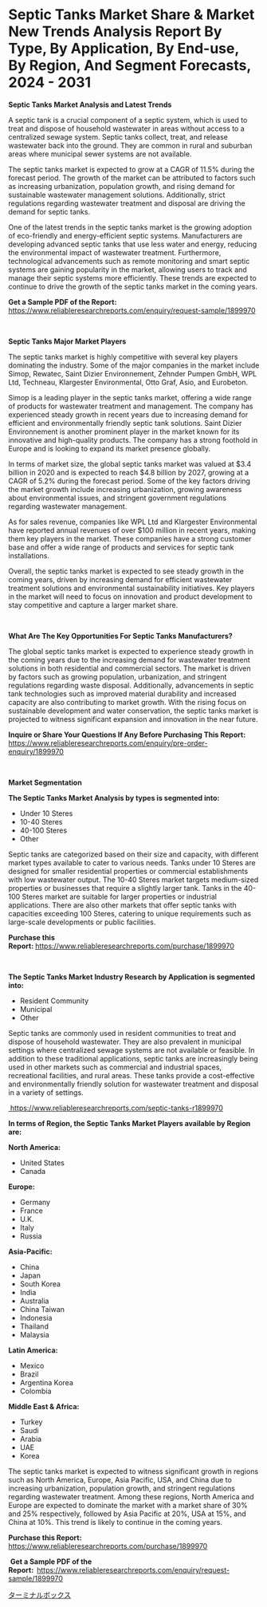 <p><h1>Septic Tanks Market Share & Market New Trends Analysis Report By Type, By Application, By End-use, By Region, And Segment Forecasts, 2024 - 2031</h1></p><p><strong>Septic Tanks Market Analysis and Latest Trends</strong></p>
<p><p>A septic tank is a crucial component of a septic system, which is used to treat and dispose of household wastewater in areas without access to a centralized sewage system. Septic tanks collect, treat, and release wastewater back into the ground. They are common in rural and suburban areas where municipal sewer systems are not available.</p><p>The septic tanks market is expected to grow at a CAGR of 11.5% during the forecast period. The growth of the market can be attributed to factors such as increasing urbanization, population growth, and rising demand for sustainable wastewater management solutions. Additionally, strict regulations regarding wastewater treatment and disposal are driving the demand for septic tanks.</p><p>One of the latest trends in the septic tanks market is the growing adoption of eco-friendly and energy-efficient septic systems. Manufacturers are developing advanced septic tanks that use less water and energy, reducing the environmental impact of wastewater treatment. Furthermore, technological advancements such as remote monitoring and smart septic systems are gaining popularity in the market, allowing users to track and manage their septic systems more efficiently. These trends are expected to continue to drive the growth of the septic tanks market in the coming years.</p></p>
<p><strong>Get a Sample PDF of the Report:&nbsp;</strong> <a href="https://www.reliableresearchreports.com/enquiry/request-sample/1899970">https://www.reliableresearchreports.com/enquiry/request-sample/1899970</a></p>
<p>&nbsp;</p>
<p><strong>Septic Tanks Major Market Players</strong></p>
<p><p>The septic tanks market is highly competitive with several key players dominating the industry. Some of the major companies in the market include Simop, Rewatec, Saint Dizier Environnement, Zehnder Pumpen GmbH, WPL Ltd, Techneau, Klargester Environmental, Otto Graf, Asio, and Eurobeton. </p><p>Simop is a leading player in the septic tanks market, offering a wide range of products for wastewater treatment and management. The company has experienced steady growth in recent years due to increasing demand for efficient and environmentally friendly septic tank solutions. Saint Dizier Environnement is another prominent player in the market known for its innovative and high-quality products. The company has a strong foothold in Europe and is looking to expand its market presence globally.</p><p>In terms of market size, the global septic tanks market was valued at $3.4 billion in 2020 and is expected to reach $4.8 billion by 2027, growing at a CAGR of 5.2% during the forecast period. Some of the key factors driving the market growth include increasing urbanization, growing awareness about environmental issues, and stringent government regulations regarding wastewater management.</p><p>As for sales revenue, companies like WPL Ltd and Klargester Environmental have reported annual revenues of over $100 million in recent years, making them key players in the market. These companies have a strong customer base and offer a wide range of products and services for septic tank installations.</p><p>Overall, the septic tanks market is expected to see steady growth in the coming years, driven by increasing demand for efficient wastewater treatment solutions and environmental sustainability initiatives. Key players in the market will need to focus on innovation and product development to stay competitive and capture a larger market share.</p></p>
<p>&nbsp;</p>
<p><strong>What Are The Key Opportunities For Septic Tanks Manufacturers?</strong></p>
<p><p>The global septic tanks market is expected to experience steady growth in the coming years due to the increasing demand for wastewater treatment solutions in both residential and commercial sectors. The market is driven by factors such as growing population, urbanization, and stringent regulations regarding waste disposal. Additionally, advancements in septic tank technologies such as improved material durability and increased capacity are also contributing to market growth. With the rising focus on sustainable development and water conservation, the septic tanks market is projected to witness significant expansion and innovation in the near future.</p></p>
<p><strong>Inquire or Share Your Questions If Any Before Purchasing This Report:</strong> <a href="https://www.reliableresearchreports.com/enquiry/pre-order-enquiry/1899970">https://www.reliableresearchreports.com/enquiry/pre-order-enquiry/1899970</a></p>
<p>&nbsp;</p>
<p><strong>Market Segmentation</strong></p>
<p><strong>The Septic Tanks Market Analysis by types is segmented into:</strong></p>
<p><ul><li>Under 10 Steres</li><li>10-40 Steres</li><li>40-100 Steres</li><li>Other</li></ul></p>
<p><p>Septic tanks are categorized based on their size and capacity, with different market types available to cater to various needs. Tanks under 10 Steres are designed for smaller residential properties or commercial establishments with low wastewater output. The 10-40 Steres market targets medium-sized properties or businesses that require a slightly larger tank. Tanks in the 40-100 Steres market are suitable for larger properties or industrial applications. There are also other markets that offer septic tanks with capacities exceeding 100 Steres, catering to unique requirements such as large-scale developments or public facilities.</p></p>
<p><strong>Purchase this Report:&nbsp;</strong><a href="https://www.reliableresearchreports.com/purchase/1899970">https://www.reliableresearchreports.com/purchase/1899970</a></p>
<p>&nbsp;</p>
<p><strong>The Septic Tanks Market Industry Research by Application is segmented into:</strong></p>
<p><ul><li>Resident Community</li><li>Municipal</li><li>Other</li></ul></p>
<p><p>Septic tanks are commonly used in resident communities to treat and dispose of household wastewater. They are also prevalent in municipal settings where centralized sewage systems are not available or feasible. In addition to these traditional applications, septic tanks are increasingly being used in other markets such as commercial and industrial spaces, recreational facilities, and rural areas. These tanks provide a cost-effective and environmentally friendly solution for wastewater treatment and disposal in a variety of settings.</p></p>
<p><a href="https://www.reliableresearchreports.com/septic-tanks-r1899970">&nbsp;https://www.reliableresearchreports.com/septic-tanks-r1899970</a></p>
<p><strong>In terms of Region, the Septic Tanks Market Players available by Region are:</strong></p>
<p>
    <p> <strong> North America: </strong>
        <ul>
            <li>United States</li>
            <li>Canada</li>
        </ul>
        </p> 
    <p> <strong> Europe: </strong>
        <ul>
            <li>Germany</li>
            <li>France</li>
            <li>U.K.</li>
            <li>Italy</li>
            <li>Russia</li>
        </ul>
        </p> 
    <p> <strong> Asia-Pacific: </strong>
        <ul>
            <li>China</li>
            <li>Japan</li>
            <li>South Korea</li>
            <li>India</li>
            <li>Australia</li>
            <li>China Taiwan</li>
            <li>Indonesia</li>
            <li>Thailand</li>
            <li>Malaysia</li>
        </ul>
        </p> 
    <p> <strong> Latin America: </strong>
        <ul>
            <li>Mexico</li>
            <li>Brazil</li>
            <li>Argentina Korea</li>
            <li>Colombia</li>
        </ul>
        </p> 
    <p> <strong> Middle East & Africa: </strong>
        <ul>
            <li>Turkey</li>
            <li>Saudi</li>
            <li>Arabia</li>
            <li>UAE</li>
            <li>Korea</li>
        </ul>
    </p>
    </p>
<p><p>The septic tanks market is expected to witness significant growth in regions such as North America, Europe, Asia Pacific, USA, and China due to increasing urbanization, population growth, and stringent regulations regarding wastewater treatment. Among these regions, North America and Europe are expected to dominate the market with a market share of 30% and 25% respectively, followed by Asia Pacific at 20%, USA at 15%, and China at 10%. This trend is likely to continue in the coming years.</p></p>
<p><strong>Purchase this Report: </strong><a href="https://www.reliableresearchreports.com/purchase/1899970">https://www.reliableresearchreports.com/purchase/1899970</a></p>
<p>&nbsp;<strong>Get a Sample PDF of the Report:&nbsp;&nbsp;</strong><a href="https://www.reliableresearchreports.com/enquiry/request-sample/1899970">https://www.reliableresearchreports.com/enquiry/request-sample/1899970</a></p>
<p><strong></strong></p>
<p><p><a href="https://github.com/Sophiaard2003/Market-Research-Report-List-1/blob/main/725170336929.md">ターミナルボックス</a></p></p>